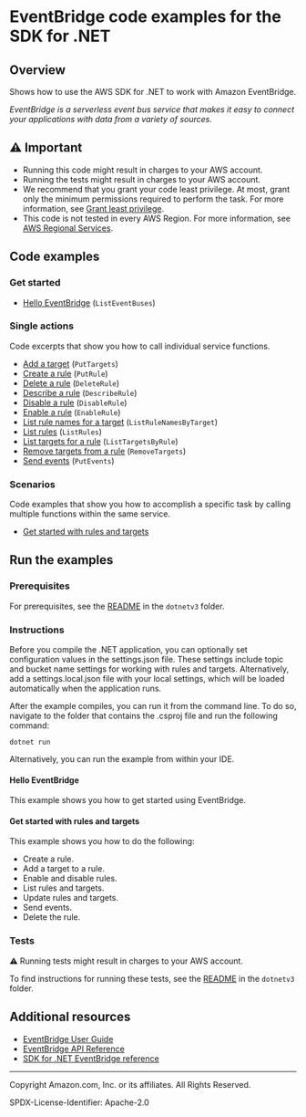 <!--Generated by WRITEME on 2023-03-07 15:33:01.600488 (UTC)-->
# EventBridge code examples for the SDK for .NET

## Overview

Shows how to use the AWS SDK for .NET to work with Amazon EventBridge.

<!--custom.overview.start-->
<!--custom.overview.end-->

*EventBridge is a serverless event bus service that makes it easy to connect your applications with data from a variety of sources.*

## ⚠ Important

* Running this code might result in charges to your AWS account.
* Running the tests might result in charges to your AWS account.
* We recommend that you grant your code least privilege. At most, grant only the minimum permissions required to perform the task. For more information, see [Grant least privilege](https://docs.aws.amazon.com/IAM/latest/UserGuide/best-practices.html#grant-least-privilege).
* This code is not tested in every AWS Region. For more information, see [AWS Regional Services](https://aws.amazon.com/about-aws/global-infrastructure/regional-product-services).

<!--custom.important.start-->
<!--custom.important.end-->

## Code examples

### Get started

* [Hello EventBridge](Actions/HelloEventBridge.cs#L4) (`ListEventBuses`)

### Single actions

Code excerpts that show you how to call individual service functions.

* [Add a target](Actions/EventBridgeWrapper.cs#L349) (`PutTargets`)
* [Create a rule](Actions/EventBridgeWrapper.cs#L168) (`PutRule`)
* [Delete a rule](Actions/EventBridgeWrapper.cs#L435) (`DeleteRule`)
* [Describe a rule](Actions/EventBridgeWrapper.cs#L35) (`DescribeRule`)
* [Disable a rule](Actions/EventBridgeWrapper.cs#L71) (`DisableRule`)
* [Enable a rule](Actions/EventBridgeWrapper.cs#L54) (`EnableRule`)
* [List rule names for a target](Actions/EventBridgeWrapper.cs#L142) (`ListRuleNamesByTarget`)
* [List rules](Actions/EventBridgeWrapper.cs#L89) (`ListRules`)
* [List targets for a rule](Actions/EventBridgeWrapper.cs#L116) (`ListTargetsByRule`)
* [Remove targets from a rule](Actions/EventBridgeWrapper.cs#L393) (`RemoveTargets`)
* [Send events](Actions/EventBridgeWrapper.cs#L292) (`PutEvents`)

### Scenarios

Code examples that show you how to accomplish a specific task by calling multiple
functions within the same service.

* [Get started with rules and targets](Scenarios/EventBridgeScenario.cs) 

## Run the examples

### Prerequisites

For prerequisites, see the [README](../README.md#Prerequisites) in the `dotnetv3` folder.

<!--custom.prerequisites.start-->
<!--custom.prerequisites.end-->

### Instructions

<!--custom.instructions.start-->
Before you compile the .NET application, you can optionally set configuration values
in the settings.json file. These settings include topic and bucket name settings for
working with rules and targets. Alternatively, add a settings.local.json file with
your local settings, which will be loaded automatically when the application runs.

After the example compiles, you can run it from the command line. To do so, navigate to
the folder that contains the .csproj file and run the following command:

```
dotnet run
```
Alternatively, you can run the example from within your IDE.
<!--custom.instructions.end-->

#### Hello EventBridge

This example shows you how to get started using EventBridge.


#### Get started with rules and targets

This example shows you how to do the following:

* Create a rule.
* Add a target to a rule.
* Enable and disable rules.
* List rules and targets.
* Update rules and targets.
* Send events.
* Delete the rule.

<!--custom.scenarios.eventbridge_Scenario_GettingStarted.start-->
<!--custom.scenarios.eventbridge_Scenario_GettingStarted.end-->

### Tests

⚠ Running tests might result in charges to your AWS account.

To find instructions for running these tests, see the [README](../README.md#Tests)
in the `dotnetv3` folder.

<!--custom.tests.start-->
<!--custom.tests.end-->

## Additional resources

* [EventBridge User Guide](https://docs.aws.amazon.com/eventbridge/latest/userguide/eb-what-is.html)
* [EventBridge API Reference](https://docs.aws.amazon.com/eventbridge/latest/APIReference/Welcome.html)
* [SDK for .NET EventBridge reference](https://docs.aws.amazon.com/sdkfornet/v3/apidocs/items/EventBridge/NEventBridge.html)

<!--custom.resources.start-->
<!--custom.resources.end-->

---

Copyright Amazon.com, Inc. or its affiliates. All Rights Reserved.

SPDX-License-Identifier: Apache-2.0